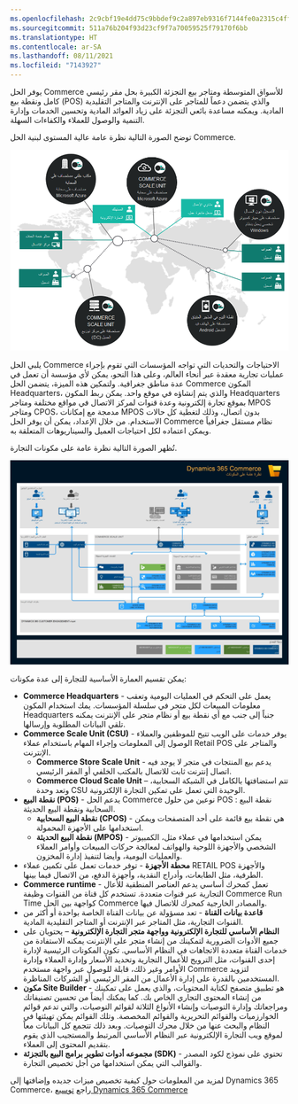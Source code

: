 ```yaml
---
ms.openlocfilehash: 2c9cbf19e4dd75c9bbdef9c2a897eb9316f7144fe0a2315c4ffa7f787960be0c
ms.sourcegitcommit: 511a76b204f93d23cf9f7a70059525f79170f6bb
ms.translationtype: HT
ms.contentlocale: ar-SA
ms.lasthandoff: 08/11/2021
ms.locfileid: "7143927"
---
```

يوفر الحل Commerce للأسواق المتوسطة ومتاجر بيع التجزئة الكبيرة بحل مقر رئيسي كامل ونقطة بيع (POS) والذي يتضمن دعماً للمتاجر على الإنترنت والمتاجر التقليدية المادية. ويمكنه مساعدة بائعي التجزئة على زياد العوائد المادية وتحسين الخدمات وإدارة التنمية والوصول للعملاء والكفاءات السهلة.

توضح الصورة التالية نظرة عامة عالية المستوى لبنية الحل Commerce.

[![مخطط يعرض بنية الحل Dynamics 365 Commerce.](../media/architecture-overview.png)](../media/architecture-overview.png#lightbox)

يلبي الحل Commerce الاحتياجات والتحديات التي تواجه المؤسسات التي تقوم بإجراء عمليات تجارية معقدة عبر أنحاء العالم، وعلى هذا النحو، يمكن لأي مؤسسة أن تعمل في عدة مناطق جغرافية. ولتمكين هذه الميزة، يتضمن الحل Commerce المكون Headquarters، والذي يتم إنشاؤه في موقع واحد. يمكن ربط المكون Headquarters بموقع تجارة إلكترونية وعدة قنوات لمركز الاتصال في مواقع مختلفة ومتاجر MPOS ومتاجر CPOS، مدمجة مع إمكانات MPOS بدون اتصال، وذلك لتغطية كل حالات الاستخدام. من خلال الإعداد، يمكن أن يوفر الحل Commerce نظام مستقل جغرافياً ويمكن اعتماده لكل احتياجات العميل والسيناريوهات المتعلقة به.

تُظهر الصورة التالية نظرة عامة على مكونات التجارة.

[![رسم بياني يوضح Dynamics 365 Commerce مكونات وعلاقاتها.](../media/commerce-components.jpg)](../media/commerce-components.jpg#lightbox)
 
يمكن تقسيم العمارة الأساسية للتجارة إلى عدة مكونات: 

- **Commerce Headquarters** - يعمل على التحكم في العمليات اليومية وتعقب معلومات المبيعات لكل متجر في سلسلة المؤسسات. يمك استخدام المكون Headquarters جنباً إلى جنب مع أي نقطة بيع أو نظام متجر على الإنترنت يمكنه تلقي البيانات المطلوبة وإرسالها. 
- **Commerce Scale Unit (CSU)** - يوفر خدمات على الويب تتيح للموظفين والعملاء الوصول إلى المعلومات وإجراء المهام باستخدام عملاء Retail POS والمتاجر على الإنترنت.
    - **Commerce Store Scale Unit** - يدعم بيع المنتجات في متجر لا يوجد فيه اتصال إنترنت ثابت للاتصال بالمكتب الخلفي أو المقر الرئيسي. 
    - **Commerce Cloud Scale Unit** – تتم استضافتها بالكامل في الشبكة السحابية، وتعد وحدة CSU الوحيدة التي تعمل على تمكين التجارة الإلكترونية.
- **نقطة البيع (POS)** - يدعم الحل Commerce نوعين من حلول POS : نقطة البيع السحابية ونقطة البيع الحديثة. 
    - **نقطة البيع السحابية (CPOS)** - هي نقطة بيع قائمة على أحد المتصفحات ويمكن استخدامها على الأجهزة المحمولة. 
    - **نقطة البيع الحديثة (MPOS)** - يمكن استخدامها في عملاء مثل، الكمبيوتر الشخصي والأجهزة اللوحية والهواتف لمعالجة حركات المبيعات وأوامر العملاء والعمليات اليومية، وأيضا لتنفيذ إدارة المخزون.
- **محطة الأجهزة** - توفر خدمات تعمل على تكمين عملاء RETAIL POS والأجهزة الطرفية، مثل الطابعات، وأدراج النقدية، وأجهزة الدفع، من الاتصال فيما بينها.
- **Commerce runtime** - تعمل كمحرك أساسي يدعم العناصر المنطقية للأعال التجارية عبر قنوات متعددة. تستخدم كل قناة من القنوات وظيفة Commerce Run Time كواجهة بين الحل Commerce والمصادر الخارجية كمحرك للاتصال فيها.
- **قاعدة بيانات القناة** - تعد مسؤولة عن بيانات القناة الخاصة بواحدة أو أكثر من القنوات التجارية، مثل المتاجر عبر الإنترنت أو المتاجر التقليدية المادية.
- **النظام الأساسي للتجارة الإلكترونية وواجهة متجر التجارة الإلكترونية** – يحتويان على جميع الأدوات الضرورية لتمكينك من إنشاء متجر على الإنترنت يمكنه الاستفادة من خدمات القناة متعددة الاتجاهات في النظام الأساسي. تكون المكونات الرئيسية لإدارة إحدى القنوات، مثل الترويج للأعمال التجارية وتحديد الأسعار وإدارة العملاء وإدارة الأوامر وغير ذلك، قابلة للوصول عبر واجهة مستخدم Commerce لتزويد المستخدمين بالقدرة على إدارة الأعمال من المقر الرئيسي أو الشركات المناظرة.
- **مكون Site Builder** - هو تطبيق متصفح لكتابة المحتويات، والذي يعمل على تمكينك من إنشاء المحتوى التجاري الخاص بك. كما يمكنك أيضاً من تحسين تصنيفاتك ومراجعاتك وإدارة التوصيات وإنشاء الأنواع الثلاثة لقوائم التوصيات، والتي تدعم قوائم الخوارزميات والقوائم التحريرية والقوائم المخصصة. وتلك القوائم يمكن تهيئتها في النظام والبحث عنها من خلال محرك التوصيات. وبعد ذلك تتجمع كل البيانات معاً لموقع ويب التجارة الإلكترونية عبر النظام الأساسي المرتبط والمستجيب الذي يقوم بتقديم المحتوى إلى العملاء. 
- **مجموعه أدوات تطوير برامج البيع بالتجزئة (SDK)** - تحتوي على نموذج لكود المصدر والقوالب التي يمكن استخدامها من أجل تخصيص التجارة.

لمزيد من المعلومات حول كيفية تخصيص ميزات جديده وإضافتها إلى Dynamics 365 Commerce، راجع [توسيع Dynamics 365 Commerce](/learn/modules/extend-commerce/?azure-portal=true)
